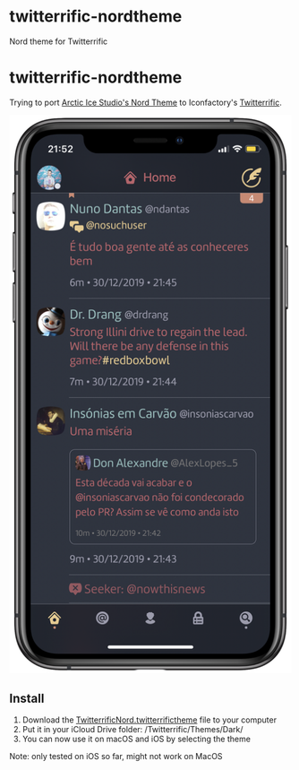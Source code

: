 # twitterrific-nordtheme
Nord theme for Twitterrific

# twitterrific-nordtheme
Trying to port [Arctic Ice Studio's Nord Theme](https://www.nordtheme.com) to Iconfactory's [Twitterrific](https://twitterrific.com/ios). 

![screenie](screenie.png)

## Install
1. Download the [TwitterrificNord.twitterrifictheme](TwitterrificNord.twitterrifictheme) file to your computer
2. Put it in your iCloud Drive folder: /Twitterrific/Themes/Dark/
3. You can now use it on macOS and iOS by selecting the theme

Note: only tested on iOS so far, might not work on MacOS

